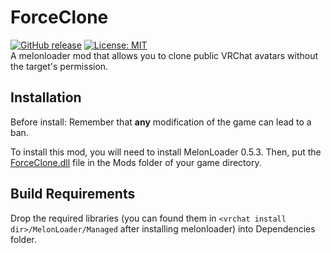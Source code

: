 # ForceClone
[![GitHub release](https://img.shields.io/github/v/release/matix2/ForceClone.svg)](https://github.com/matix2/ForceClone/releases) [![License: MIT](https://img.shields.io/badge/License-MIT-yellow.svg)](https://opensource.org/licenses/MIT)  
A melonloader mod that allows you to clone public VRChat avatars without the target's permission.

## Installation
Before install:
Remember that **any** modification of the game can lead to a ban.

To install this mod, you will need to install MelonLoader 0.5.3. Then, put the [ForceClone.dll](https://github.com/matix2/ForceClone/releases/latest) file in the Mods folder of your game directory.

## Build Requirements
Drop the required libraries (you can found them in `<vrchat install dir>/MelonLoader/Managed` after installing melonloader) into Dependencies folder.
